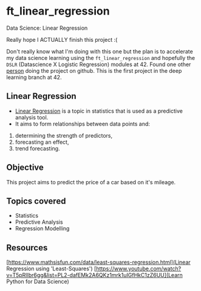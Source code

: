 # ft_linear_regression
Data Science: Linear Regression

Really hope I ACTUALLY finish this project :( 

Don't really know what I'm doing with this one but the plan is to accelerate my data science learning using the `ft_linear_regression` and hopefully the `DSLR` (Datascience X Logistic Regression) modules at 42. Found one other [person](https://github.com/SpenderJ/Linear_Regression) doing the project on github. This is the first project in the deep learning branch at 42. 

## Linear Regression
* [Linear Regression](https://www.statisticssolutions.com/what-is-linear-regression/) is a topic in statistics that is used as a predictive analysis tool.
* It aims to form relationships between data points and:
1. determining the strength of predictors, 
2. forecasting an effect,
3. trend forecasting.

## Objective
This project aims to predict the price of a car based on it's mileage.

## Topics covered
* Statistics
* Predictive Analysis
* Regression Modelling

## Resources
[https://www.mathsisfun.com/data/least-squares-regression.html](Linear Regression using 'Least-Squares')
[https://www.youtube.com/watch?v=T5pRlIbr6gg&list=PL2-dafEMk2A6QKz1mrk1uIGfHkC1zZ6UU](Learn Python for Data Science) 
